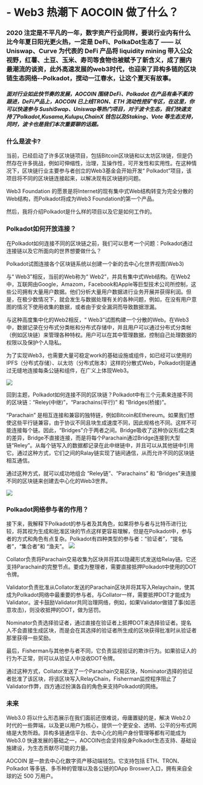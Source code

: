 #  - Web3 热潮下 AOCOIN 做了什么？

### 2020 注定是不平凡的一年，数字资产行业同样，要说行业内有什么比今年夏日阳光更火热，一定是 DeFi、PolkaDot生态了 —— 以 Uniswap、Curve 为代表的 DeFi 产品将  liquidity mining 带入公众视野，红薯、土豆、玉米、寿司等食物也被赋予了新含义，成了圈内最潮流的谈资，此外高速发展的web3时代，也迎来了异构多链的区块链生态网络--Polkadot，搅动一江春水，让这个夏天有故事。

##### 面对行业如此快节奏的发展，AOCOIN 围绕 DeFi、Polkadot 在产品有条不紊的跟进，DeFi产品上，AOCOIN 已上线TRON、ETH 流动性挖矿专区，在这里，你可以快速参与 SushiSwap、Uniswap等热门项目，对于波卡生态，我们快速支持了Polkadot,Kusama,Kulupu,ChainX 钱包以及Staking、Vote 等生态支持，同时，波卡也是我们本次重要聊的话题。

### 什么是波卡?
当前，已经启动了许多区块链项目，包括Bitcoin区块链和以太坊区块链，但是仍然存在许多挑战，例如可伸缩性，治理，互操作性，可开发性和实用性。在这种情况下，区块链行业主要参与者创立的Web3基金会开始开发“ Polkadot”项目，该项目将不同的区块链连接起来，以解决现有区块链的问题。

Web3 Foundation 的愿景是将Internet的现有集中式Web结构转变为完全分散的Web结构，而Polkadot将成为Web3 Foundation的第一个产品。

然后，我将介绍Polkadot是什么样的项目以及它是如何工作的。

### Polkadot如何开放连接？

在Polkadot如何连接不同的区块链之前，我们可以思考一个问题：Polkadot通过连接链以及它所面向的世界想要做什么？

Polkadot试图连接各个区块链系统以创建一个新的去中心化世界视图(Web3)

与“ Web3”相反，当前的Web称为“ Web2”，并具有集中式Web结构。在Web2中，互联网由Google，Amazom，Facebook和Apple等巨型技术公司所控制，这些公司拥有大量用户数据。他们分析大量用户数据进行业务开展并获得利润。但是，在极少数情况下，就会发生与数据处理有关的各种问题，例如，在没有用户意图的情况下使用收集的数据，或者由于安全漏洞而导致数据泄漏。

与这种高度集中化的Web2相反，“ Web3”试图构建一个分散的Web。在Web3中，数据记录在分布式分类帐和分布式存储中，并且用户可以通过分布式分类帐（例如区块链）来管理各种特权。用户可以在其中管理数据，控制自己处理数据的权限以及保护个人隐私。

为了实现Web3，也需要大量可稳定work的基础设施或组件，如已经可以使用的IPFS（分布式存储）、以太坊（分布式账本）这样的分散式Web，Polkadot则是通过无缝地连接每条公链和组件，在广义上体现Web3。

![](https://cdn.lianhaoping.com/docs/other/t1.jpeg)

回到主题，Polkadot如何连接不同的区块链？Polkadot中有三个元素来连接不同的区块链：“Reley(中继)”，“Parachains(平行)” 和 “Bridges(桥接)”。

“Parachain” 是相互连接和兼容的独特链，例如Bitcoin和Ethereum。如果我们想使这些平行链兼容，由于协议不同且块生成速度不同，因此规格也不同。这样不可能连接每个链。因此，“Bridges”介于两者之间。Bridge吸收了这种协议形成之类的差异，Bridge不直接连接，而是将每个Parachain通过Bridge连接到大型链“Reley”。从每个链写入的数据都记录在此中继链中，并且可以从其他链中引用它。通过这种方式，它们之间的Ralay链实现了链间通信，从而允许不同的区块链相互通信。

通过这种方式，就可以成功地组合 “Reley链”、“Parachains” 和 “Bridges”来连接不同的区块链来创建去中心化的Web3世界。

![](https://cdn.lianhaoping.com/docs/other/t2.png)



### Polkadot网络参与者的作用？
接下来，我解释下Polkadot的参与者及其角色，如果将参与者与比特币进行比较，将其视为生成和批准区块的节点这样更容易理解，但是在Polkadot中，参与者的方式和角色有点复杂。Polkadot有四种类型的参与者：“验证者”，“提名者”，“集合者”和 “渔夫”。
![](https://cdn.lianhaoping.com/docs/other/t3.png)

Collator负责将Parachain交易收集为区块并将其以隐藏形式发送给Relay链。它还支持Parachain的完整节点。要成为整理者，需要直接抵押Polkadot中使用的DOT令牌。

Validator负责批准从Collat​​or发送的Parachain区块并将其写入Relaychain，使其成为Polkadot网络中最重要的参与者。与Collat​​or一样，需要抵押DOT才能成为Validator。波卡鼓励Validator共同治理网络，例如，如果Validator做错了事(如恶意攻击)，则没收抵押的DOT，做为惩罚。

Nominator负责选择验证者，通过直接在验证者上抵押DOT来选择验证者。提名人不会直接生成区块，而是会在其选择的验证者所生成的区块获得批准时从验证者那里获得一些奖励。

最后，Fisherman与其他参与者不同，它负责监视验证的欺诈行为。如果验证人的行为不正常，则可以从验证人中没收DOT令牌。

通过这种方式，Collat​​or发送了一个Parachain交易区块，Nominator选择的验证者批准了该区块，将该区块写入RelayChain，Fisherman监控程序阻止了Validator作弊，四方通过扮演各自的角色来支持Polkadot的网络。


### 未来
Web3.0 将以什么形态展示在我们面前还很难说，毋庸置疑的是，解决 Web2.0 时代的一些弊端，以及更以用户为核心，提供一个更安全、透明、公平的分布式网络是大势所趋。异构多链通信平台、去中心化的用户身份管理等都有可能成为 Web3.0 快速发展的基础之一，AOCOIN也会坚持投身Polkadot生态支持、基础设施建设，为生态贡献尽可能的力量。

AOCOIN 是一款去中心化数字资产移动端钱包。它支持包括 ETH、TRON、Polkadot 等多链、多币种的管理以及各公链的DApp Broswer入口，拥有来自全球的近 500 万用户。



